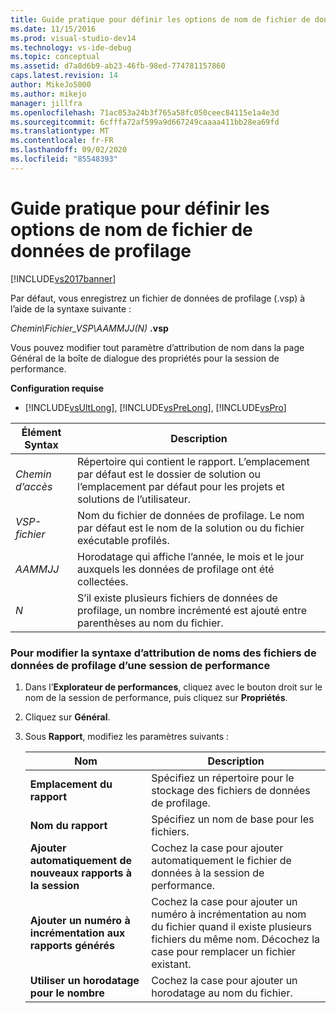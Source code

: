```yaml
---
title: Guide pratique pour définir les options de nom de fichier de données de profilage | Microsoft Docs
ms.date: 11/15/2016
ms.prod: visual-studio-dev14
ms.technology: vs-ide-debug
ms.topic: conceptual
ms.assetid: d7a8d6b9-ab23-46fb-98ed-774781157860
caps.latest.revision: 14
author: MikeJo5000
ms.author: mikejo
manager: jillfra
ms.openlocfilehash: 71ac053a24b3f765a58fc050ceec84115e1a4e3d
ms.sourcegitcommit: 6cfffa72af599a9d667249caaaa411bb28ea69fd
ms.translationtype: MT
ms.contentlocale: fr-FR
ms.lasthandoff: 09/02/2020
ms.locfileid: "85548393"
---
```

# <a name="how-to-set-performance-data-file-name-options"></a>Guide pratique pour définir les options de nom de fichier de données de profilage
[!INCLUDE[vs2017banner](../includes/vs2017banner.md)]

Par défaut, vous enregistrez un fichier de données de profilage (.vsp) à l’aide de la syntaxe suivante :  
  
 *Chemin\Fichier_VSP\AAMMJJ(N)* **.vsp**  
  
 Vous pouvez modifier tout paramètre d’attribution de nom dans la page Général de la boîte de dialogue des propriétés pour la session de performance.  
  
 **Configuration requise**  
  
- [!INCLUDE[vsUltLong](../includes/vsultlong-md.md)], [!INCLUDE[vsPreLong](../includes/vsprelong-md.md)], [!INCLUDE[vsPro](../includes/vspro-md.md)]  
  
|Élément Syntax|Description|  
|-|-|  
|*Chemin d’accès*|Répertoire qui contient le rapport. L’emplacement par défaut est le dossier de solution ou l’emplacement par défaut pour les projets et solutions de l’utilisateur.|  
|*VSP-fichier*|Nom du fichier de données de profilage. Le nom par défaut est le nom de la solution ou du fichier exécutable profilés.|  
|*AAMMJJ*|Horodatage qui affiche l’année, le mois et le jour auxquels les données de profilage ont été collectées.|  
|*N*|S’il existe plusieurs fichiers de données de profilage, un nombre incrémenté est ajouté entre parenthèses au nom du fichier.|  
  
### <a name="to-change-the-naming-syntax-of-the-profiling-data-files-of-a-performance-session"></a>Pour modifier la syntaxe d’attribution de noms des fichiers de données de profilage d’une session de performance  
  
1. Dans l’**Explorateur de performances**, cliquez avec le bouton droit sur le nom de la session de performance, puis cliquez sur **Propriétés**.  
  
2. Cliquez sur **Général**.  
  
3. Sous **Rapport**, modifiez les paramètres suivants :  
  
    |Nom|Description|  
    |-|-|  
    |**Emplacement du rapport**|Spécifiez un répertoire pour le stockage des fichiers de données de profilage.|  
    |**Nom du rapport**|Spécifiez un nom de base pour les fichiers.|  
    |**Ajouter automatiquement de nouveaux rapports à la session**|Cochez la case pour ajouter automatiquement le fichier de données à la session de performance.|  
    |**Ajouter un numéro à incrémentation aux rapports générés**|Cochez la case pour ajouter un numéro à incrémentation au nom du fichier quand il existe plusieurs fichiers du même nom. Décochez la case pour remplacer un fichier existant.|  
    |**Utiliser un horodatage pour le nombre**|Cochez la case pour ajouter un horodatage au nom du fichier.|
